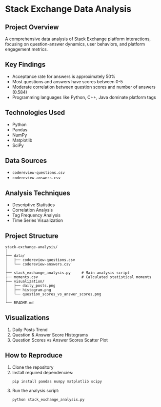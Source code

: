 # Stack Exchange Data Analysis

## Project Overview
A comprehensive data analysis of Stack Exchange platform interactions, focusing on question-answer dynamics, user behaviors, and platform engagement metrics.

## Key Findings
- Acceptance rate for answers is approximately 50%
- Most questions and answers have scores between 0-5
- Moderate correlation between question scores and number of answers (0.584)
- Programming languages like Python, C++, Java dominate platform tags

## Technologies Used
- Python
- Pandas
- NumPy
- Matplotlib
- SciPy

## Data Sources
- `codereview-questions.csv`
- `codereview-answers.csv`

## Analysis Techniques
- Descriptive Statistics
- Correlation Analysis
- Tag Frequency Analysis
- Time Series Visualization

## Project Structure
```
stack-exchange-analysis/
│
├── data/
│   ├── codereview-questions.csv
│   └── codereview-answers.csv
│
├── stack_exchange_analysis.py     # Main analysis script
├── moments.csv                    # Calculated statistical moments
├── visualization/
│   ├── daily_posts.png
│   ├── histogram.png
│   └── question_scores_vs_answer_scores.png
│
└── README.md
```

## Visualizations
1. Daily Posts Trend
2. Question & Answer Score Histograms
3. Question Scores vs Answer Scores Scatter Plot

## How to Reproduce
1. Clone the repository
2. Install required dependencies:
   ```
   pip install pandas numpy matplotlib scipy
   ```
3. Run the analysis script:
   ```
   python stack_exchange_analysis.py
   ```


